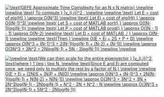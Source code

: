 <a href="https://www.codecogs.com/eqnedit.php?latex=\text{GEFE&space;Approximate&space;Time&space;Complexity&space;for&space;an&space;N&space;x&space;N&space;matrix}&space;\newline&space;\newline&space;\text{&space;To&space;compute&space;}&space;|v_{i,j}|^2&space;:&space;\newline&space;\newline&space;\text{&space;Let&space;E&space;=&space;cost&space;of&space;eig(H)&space;}&space;\approx&space;O(N^3)&space;\newline&space;\text{&space;Let&space;Ej&space;=&space;cost&space;of&space;eig(Hj)&space;}&space;\approx&space;O((N-1)^3)&space;\newline&space;\text{&space;Let&space;S&space;=&space;cost&space;of&space;MATLAB&space;sort()&space;}&space;\approx&space;O((N-1)log(N-1))&space;\newline&space;\text{&space;Let&space;P&space;=&space;cost&space;of&space;MATLAB&space;prod()&space;}&space;\approx&space;O((N&space;-&space;1)&space;-&space;1)&space;\approx&space;O(N-2)&space;\newline&space;\text{&space;Let&space;D&space;=&space;cost&space;of&space;MATLAB&space;./&space;}&space;\approx&space;O(N-1)&space;\newline&space;\newline&space;\text{Then,}&space;\newline&space;O(E&space;&plus;&space;Ej&space;&plus;&space;2S&space;&plus;&space;P&space;&plus;&space;D)&space;\newline&space;\approx&space;O(N^3&space;&plus;&space;(N-1)^3&space;&plus;&space;2(N-1)log(N-1)&space;&plus;&space;(N-2)&space;&plus;&space;(N-1))&space;\newline&space;\approx&space;O(3N^3&space;&plus;&space;3N^2&space;&plus;&space;2Nlog(N-1)&space;&plus;&space;5N&space;-&space;2log(N-1))&space;\newline&space;\newline" target="_blank"><img src="https://latex.codecogs.com/gif.latex?\text{GEFE&space;Approximate&space;Time&space;Complexity&space;for&space;an&space;N&space;x&space;N&space;matrix}&space;\newline&space;\newline&space;\text{&space;To&space;compute&space;}&space;|v_{i,j}|^2&space;:&space;\newline&space;\newline&space;\text{&space;Let&space;E&space;=&space;cost&space;of&space;eig(H)&space;}&space;\approx&space;O(N^3)&space;\newline&space;\text{&space;Let&space;Ej&space;=&space;cost&space;of&space;eig(Hj)&space;}&space;\approx&space;O((N-1)^3)&space;\newline&space;\text{&space;Let&space;S&space;=&space;cost&space;of&space;MATLAB&space;sort()&space;}&space;\approx&space;O((N-1)log(N-1))&space;\newline&space;\text{&space;Let&space;P&space;=&space;cost&space;of&space;MATLAB&space;prod()&space;}&space;\approx&space;O((N&space;-&space;1)&space;-&space;1)&space;\approx&space;O(N-2)&space;\newline&space;\text{&space;Let&space;D&space;=&space;cost&space;of&space;MATLAB&space;./&space;}&space;\approx&space;O(N-1)&space;\newline&space;\newline&space;\text{Then,}&space;\newline&space;O(E&space;&plus;&space;Ej&space;&plus;&space;2S&space;&plus;&space;P&space;&plus;&space;D)&space;\newline&space;\approx&space;O(N^3&space;&plus;&space;(N-1)^3&space;&plus;&space;2(N-1)log(N-1)&space;&plus;&space;(N-2)&space;&plus;&space;(N-1))&space;\newline&space;\approx&space;O(3N^3&space;&plus;&space;3N^2&space;&plus;&space;2Nlog(N-1)&space;&plus;&space;5N&space;-&space;2log(N-1))&space;\newline&space;\newline" title="\text{GEFE Approximate Time Complexity for an N x N matrix} \newline \newline \text{ To compute } |v_{i,j}|^2 : \newline \newline \text{ Let E = cost of eig(H) } \approx O(N^3) \newline \text{ Let Ej = cost of eig(Hj) } \approx O((N-1)^3) \newline \text{ Let S = cost of MATLAB sort() } \approx O((N-1)log(N-1)) \newline \text{ Let P = cost of MATLAB prod() } \approx O((N - 1) - 1) \approx O(N-2) \newline \text{ Let D = cost of MATLAB ./ } \approx O(N-1) \newline \newline \text{Then,} \newline O(E + Ej + 2S + P + D) \newline \approx O(N^3 + (N-1)^3 + 2(N-1)log(N-1) + (N-2) + (N-1)) \newline \approx O(3N^3 + 3N^2 + 2Nlog(N-1) + 5N - 2log(N-1)) \newline \newline" /></a>

<a href="https://www.codecogs.com/eqnedit.php?latex=\newline&space;\text{We&space;can&space;then&space;scale&space;for&space;the&space;entire&space;eigenvector&space;}&space;|v_{i,j}|^2,&space;\text{where&space;}&space;1&space;\leq&space;j&space;\leq&space;N.&space;\newline&space;\text{Since&space;E&space;and&space;Ej&space;are&space;computed&space;once,&space;we&space;need&space;only&space;to&space;multiply&space;the&space;rest&space;by&space;a&space;factor&space;of&space;N.}&space;\newline&space;\newline&space;O(E&space;&plus;&space;Ej&space;&plus;&space;(2N)S&space;&plus;&space;(N)P&space;&plus;&space;(N)D)&space;\newline&space;\approx&space;O(N^3&space;&plus;&space;(N-1)^3&space;&plus;&space;2N(N-1)log(N-1)&space;&plus;&space;N(N-2)&space;&plus;&space;N(N-1))&space;\newline&space;\approx&space;O(3N^3&space;&plus;&space;3N^2&space;&plus;&space;3N&space;&plus;&space;2N^2log(N-1)&space;-&space;2Nlog(N-1)&space;&plus;&space;N^2&space;-&space;2N&space;&plus;&space;N^2&space;-&space;N&space;\newline&space;\approx&space;O(3N^3&space;&plus;&space;2N^2log(N-1)&space;&plus;&space;5N^2&space;-&space;2Nlog(N-1))" target="_blank"><img src="https://latex.codecogs.com/gif.latex?\newline&space;\text{We&space;can&space;then&space;scale&space;for&space;the&space;entire&space;eigenvector&space;}&space;|v_{i,j}|^2,&space;\text{where&space;}&space;1&space;\leq&space;j&space;\leq&space;N.&space;\newline&space;\text{Since&space;E&space;and&space;Ej&space;are&space;computed&space;once,&space;we&space;need&space;only&space;to&space;multiply&space;the&space;rest&space;by&space;a&space;factor&space;of&space;N.}&space;\newline&space;\newline&space;O(E&space;&plus;&space;Ej&space;&plus;&space;(2N)S&space;&plus;&space;(N)P&space;&plus;&space;(N)D)&space;\newline&space;\approx&space;O(N^3&space;&plus;&space;(N-1)^3&space;&plus;&space;2N(N-1)log(N-1)&space;&plus;&space;N(N-2)&space;&plus;&space;N(N-1))&space;\newline&space;\approx&space;O(3N^3&space;&plus;&space;3N^2&space;&plus;&space;3N&space;&plus;&space;2N^2log(N-1)&space;-&space;2Nlog(N-1)&space;&plus;&space;N^2&space;-&space;2N&space;&plus;&space;N^2&space;-&space;N&space;\newline&space;\approx&space;O(3N^3&space;&plus;&space;2N^2log(N-1)&space;&plus;&space;5N^2&space;-&space;2Nlog(N-1))" title="\newline \text{We can then scale for the entire eigenvector } |v_{i,j}|^2, \text{where } 1 \leq j \leq N. \newline \text{Since E and Ej are computed once, we need only to multiply the rest by a factor of N.} \newline \newline O(E + Ej + (2N)S + (N)P + (N)D) \newline \approx O(N^3 + (N-1)^3 + 2N(N-1)log(N-1) + N(N-2) + N(N-1)) \newline \approx O(3N^3 + 3N^2 + 3N + 2N^2log(N-1) - 2Nlog(N-1) + N^2 - 2N + N^2 - N \newline \approx O(3N^3 + 2N^2log(N-1) + 5N^2 - 2Nlog(N-1))" /></a>
